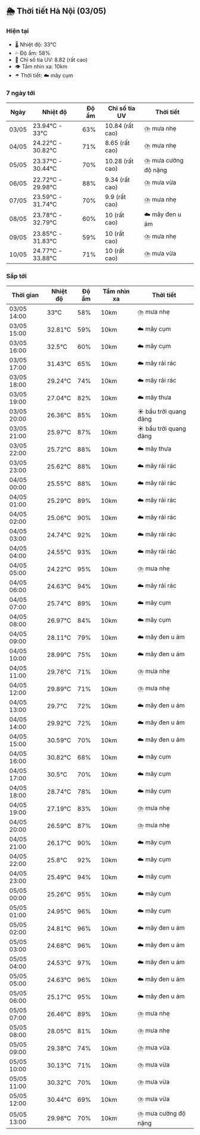 ## 🌦️ Thời tiết Hà Nội (03/05)

### Hiện tại

- 🌡️ Nhiệt độ: 33℃
- 💦 Độ ẩm: 58%
- 🌟 Chỉ số tia UV: 8.82 (rất cao)
- 👁️ Tầm nhìn xa: 10km
- ☂️ Thời tiết: ☁️ mây cụm

### 7 ngày tới

| Ngày | Nhiệt độ | Độ ẩm | Chỉ số tia UV | Thời tiết |
| --- | --- | --- | --- | --- |
| 03/05 | 23.94℃ - 33℃ | 63% | 10.84 (rất cao) | ⛈️ mưa nhẹ |
| 04/05 | 24.22℃ - 30.82℃ | 71% | 8.65 (rất cao) | ⛈️ mưa nhẹ |
| 05/05 | 23.37℃ - 30.44℃ | 70% | 10.28 (rất cao) | ⛈️ mưa cường độ nặng |
| 06/05 | 22.72℃ - 29.98℃ | 88% | 9.34 (rất cao) | ⛈️ mưa vừa |
| 07/05 | 23.59℃ - 31.74℃ | 70% | 9.9 (rất cao) | ⛈️ mưa nhẹ |
| 08/05 | 23.78℃ - 32.79℃ | 60% | 10 (rất cao) | ☁️ mây đen u ám |
| 09/05 | 23.85℃ - 31.83℃ | 59% | 10 (rất cao) | ⛈️ mưa nhẹ |
| 10/05 | 24.77℃ - 33.88℃ | 71% | 10 (rất cao) | ⛈️ mưa vừa |

### Sắp tới

| Thời gian | Nhiệt độ | Độ ẩm | Tầm nhìn xa | Thời tiết |
| --- | --- | --- | --- | --- |
| 03/05 14:00 | 33℃ | 58% | 10km | ⛈️ mưa nhẹ |
| 03/05 15:00 | 32.81℃ | 59% | 10km | ☁️ mây cụm |
| 03/05 16:00 | 32.5℃ | 60% | 10km | ☁️ mây cụm |
| 03/05 17:00 | 31.43℃ | 65% | 10km | ☁️ mây rải rác |
| 03/05 18:00 | 29.24℃ | 74% | 10km | ☁️ mây rải rác |
| 03/05 19:00 | 27.04℃ | 82% | 10km | ☁️ mây thưa |
| 03/05 20:00 | 26.36℃ | 85% | 10km | ☀️ bầu trời quang đãng |
| 03/05 21:00 | 25.97℃ | 87% | 10km | ☀️ bầu trời quang đãng |
| 03/05 22:00 | 25.72℃ | 88% | 10km | ☁️ mây thưa |
| 03/05 23:00 | 25.62℃ | 88% | 10km | ☁️ mây rải rác |
| 04/05 00:00 | 25.55℃ | 88% | 10km | ☁️ mây rải rác |
| 04/05 01:00 | 25.29℃ | 89% | 10km | ☁️ mây rải rác |
| 04/05 02:00 | 25.06℃ | 90% | 10km | ☁️ mây rải rác |
| 04/05 03:00 | 24.74℃ | 92% | 10km | ☁️ mây rải rác |
| 04/05 04:00 | 24.55℃ | 93% | 10km | ☁️ mây rải rác |
| 04/05 05:00 | 24.22℃ | 95% | 10km | ⛈️ mưa nhẹ |
| 04/05 06:00 | 24.63℃ | 94% | 10km | ☁️ mây rải rác |
| 04/05 07:00 | 25.74℃ | 89% | 10km | ☁️ mây cụm |
| 04/05 08:00 | 26.97℃ | 84% | 10km | ☁️ mây cụm |
| 04/05 09:00 | 28.11℃ | 79% | 10km | ☁️ mây đen u ám |
| 04/05 10:00 | 28.99℃ | 75% | 10km | ☁️ mây đen u ám |
| 04/05 11:00 | 29.76℃ | 71% | 10km | ⛈️ mưa nhẹ |
| 04/05 12:00 | 29.89℃ | 71% | 10km | ⛈️ mưa nhẹ |
| 04/05 13:00 | 29.7℃ | 72% | 10km | ☁️ mây đen u ám |
| 04/05 14:00 | 29.92℃ | 72% | 10km | ☁️ mây đen u ám |
| 04/05 15:00 | 30.59℃ | 70% | 10km | ☁️ mây đen u ám |
| 04/05 16:00 | 30.82℃ | 68% | 10km | ☁️ mây cụm |
| 04/05 17:00 | 30.5℃ | 70% | 10km | ☁️ mây cụm |
| 04/05 18:00 | 28.74℃ | 78% | 10km | ☁️ mây cụm |
| 04/05 19:00 | 27.19℃ | 83% | 10km | ⛈️ mưa nhẹ |
| 04/05 20:00 | 26.59℃ | 87% | 10km | ⛈️ mưa nhẹ |
| 04/05 21:00 | 26.17℃ | 90% | 10km | ☁️ mây cụm |
| 04/05 22:00 | 25.8℃ | 92% | 10km | ☁️ mây cụm |
| 04/05 23:00 | 25.49℃ | 94% | 10km | ☁️ mây cụm |
| 05/05 00:00 | 25.26℃ | 95% | 10km | ☁️ mây cụm |
| 05/05 01:00 | 24.95℃ | 96% | 10km | ☁️ mây cụm |
| 05/05 02:00 | 24.81℃ | 96% | 10km | ☁️ mây đen u ám |
| 05/05 03:00 | 24.68℃ | 96% | 10km | ☁️ mây đen u ám |
| 05/05 04:00 | 24.53℃ | 97% | 10km | ☁️ mây đen u ám |
| 05/05 05:00 | 24.63℃ | 96% | 10km | ☁️ mây đen u ám |
| 05/05 06:00 | 25.17℃ | 95% | 10km | ☁️ mây đen u ám |
| 05/05 07:00 | 26.46℃ | 89% | 10km | ⛈️ mưa nhẹ |
| 05/05 08:00 | 28.05℃ | 81% | 10km | ⛈️ mưa nhẹ |
| 05/05 09:00 | 29.38℃ | 74% | 10km | ⛈️ mưa vừa |
| 05/05 10:00 | 30.13℃ | 71% | 10km | ⛈️ mưa vừa |
| 05/05 11:00 | 30.32℃ | 70% | 10km | ⛈️ mưa vừa |
| 05/05 12:00 | 30.44℃ | 69% | 10km | ⛈️ mưa vừa |
| 05/05 13:00 | 29.98℃ | 70% | 10km | ⛈️ mưa cường độ nặng |
